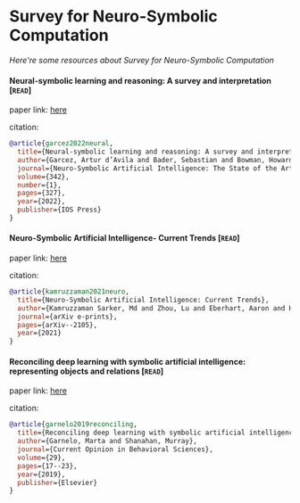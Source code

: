 # Survey for Neuro-Symbolic Computation
*Here're some resources about Survey for Neuro-Symbolic Computation*



#### Neural-symbolic learning and reasoning: A survey and interpretation [`READ`]

paper link: [here](https://arxiv.org/pdf/1711.03902)

citation: 
```bibtex
@article{garcez2022neural,
  title={Neural-symbolic learning and reasoning: A survey and interpretation},
  author={Garcez, Artur d’Avila and Bader, Sebastian and Bowman, Howard and Lamb, Luis C and de Penning, Leo and Illuminoo, BV and Poon, Hoifung and Zaverucha, COPPE Gerson},
  journal={Neuro-Symbolic Artificial Intelligence: The State of the Art},
  volume={342},
  number={1},
  pages={327},
  year={2022},
  publisher={IOS Press}
}
```
    
#### Neuro-Symbolic Artificial Intelligence- Current Trends [`READ`]

paper link: [here](https://arxiv.org/pdf/2105.05330.pdf)

citation: 
```bibtex
@article{kamruzzaman2021neuro,
  title={Neuro-Symbolic Artificial Intelligence: Current Trends},
  author={Kamruzzaman Sarker, Md and Zhou, Lu and Eberhart, Aaron and Hitzler, Pascal},
  journal={arXiv e-prints},
  pages={arXiv--2105},
  year={2021}
}
```

#### Reconciling deep learning with symbolic artificial intelligence: representing objects and relations [`READ`]

paper link: [here](https://www.sciencedirect.com/science/article/pii/S2352154618301943)

citation: 
```bibtex
@article{garnelo2019reconciling,
  title={Reconciling deep learning with symbolic artificial intelligence: representing objects and relations},
  author={Garnelo, Marta and Shanahan, Murray},
  journal={Current Opinion in Behavioral Sciences},
  volume={29},
  pages={17--23},
  year={2019},
  publisher={Elsevier}
}
```

